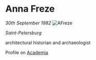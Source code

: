 # Anna Freze

_30th September 1982_
![AFreze](https://user-images.githubusercontent.com/128387326/226983490-8e5669e5-b5ff-46c0-b6e6-e0d2f17631a7.jpg)

_Saint-Petersburg_

architectural historian and archaeologist

Profile on [Academia](https://spbu.academia.edu/AFreze)
